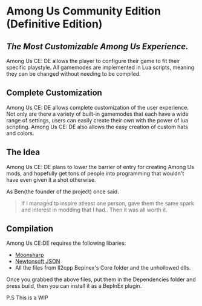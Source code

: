 # Among Us Community Edition (Definitive Edition)
## _The Most Customizable Among Us Experience._

Among Us CE: DE allows the player to configure their game to fit their specific playstyle.
All gamemodes are implemented in Lua scripts, meaning they can be changed without needing to be compiled.

## Complete Customization
Among Us CE: DE allows complete customization of the user experience.
Not only are there a variety of built-in gamemodes that each have a wide range of settings, users can easily create their own with the power of lua scripting.
Among Us CE: DE also allows the easy creation of custom hats and colors.

## The Idea

Among Us CE: DE plans to lower the barrier of entry for creating Among Us mods, and hopefully get tons of people into programming that wouldn't have even given it a shot otherwise.

As Ben(the founder of the project) once said.
> If I managed to inspire atleast one person, gave them the same spark and interest in modding that I had..
> Then it was all worth it.

## Compilation

Among Us CE:DE requires the following libaries:
- [Moonsharp](https://www.moonsharp.org/)
- [Newtonsoft JSON](https://www.newtonsoft.com/json)
- All the files from Il2cpp Bepinex's Core folder and the unhollowed dlls.

Once you grabbed the above files, put them in the Dependencies folder and press build, then you can install it as a BepInEx plugin.




P.S This is a WIP
